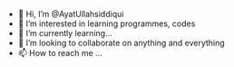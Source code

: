 - 👋 Hi, I’m @AyatUllahsiddiqui
- 👀 I’m interested in learning programmes, codes
- 🌱 I’m currently learning... 
- 💞️ I’m looking to collaborate on anything and everything
- 📫 How to reach me ...

<!---
AyatUllahsiddiqui/AyatUllahsiddiqui is a ✨ special ✨ repository because its `README.md` (this file) appears on your GitHub profile.
You can click the Preview link to take a look at your changes.
--->
